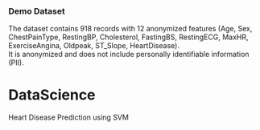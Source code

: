 ### Demo Dataset 
The dataset contains 918 records with 12 anonymized features (Age, Sex, ChestPainType, RestingBP, Cholesterol, FastingBS, RestingECG, MaxHR, ExerciseAngina, Oldpeak, ST_Slope, HeartDisease).  
It is anonymized and does not include personally identifiable information (PII).  

# DataScience
Heart Disease Prediction using SVM
